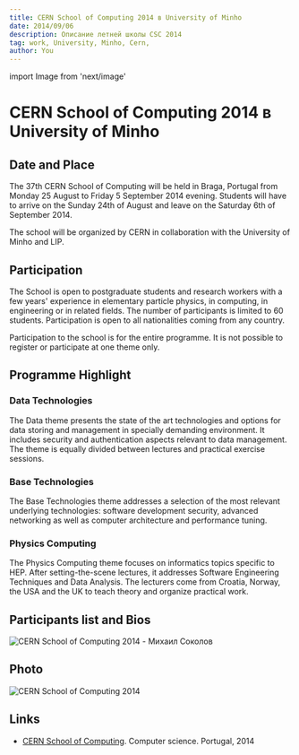 ```yaml
---
title: CERN School of Computing 2014 в University of Minho
date: 2014/09/06
description: Описание летней школы CSC 2014
tag: work, University, Minho, Cern,
author: You
---
```

import Image from 'next/image'


# CERN School of Computing 2014 в University of Minho

## Date and Place
The 37th CERN School of Computing will be held in Braga, Portugal from Monday 25 August to Friday 5 September 2014 evening. Students will have to arrive on the Sunday 24th of August and leave on the Saturday 6th of September 2014.

The school will be organized by CERN in collaboration with the University of Minho and LIP.

## Participation
The School is open to postgraduate students and research workers with a few years' experience in elementary particle physics, in computing, in engineering or in related fields. The number of participants is limited to 60 students. Participation is open to all nationalities coming from any country.

Participation to the school is for the entire programme. It is not possible to register or participate at one theme only.


## Programme Highlight
### Data Technologies
The Data theme presents the state of the art technologies and options for data storing and management in specially demanding environment. It includes security and authentication aspects relevant to data management. The theme is equally divided between lectures and practical exercise sessions.	

### Base Technologies
The Base Technologies theme addresses a selection of the most relevant underlying technologies: software development security, advanced networking as well as computer architecture and performance tuning.	

### Physics Computing
The Physics Computing theme focuses on informatics topics specific to HEP. After setting-the-scene lectures, it addresses Software Engineering Techniques and Data Analysis. The lecturers come from Croatia, Norway, the USA and the UK to teach theory and organize practical work. 


## Participants list and Bios
<Image
  src="/images/sokolov-michael-cern-2014.png"
  alt="CERN School of Computing 2014 - Михаил Соколов"
  width={1024}
  height={255}
  priority
  className="next-image"
/>

## Photo
<Image
  src="/images/photo_cern_csc_2014.jpg"
  alt="CERN School of Computing 2014"
  width={1280}
  height={685}
  priority
  className="next-image"
/>

## Links
 - [CERN School of Computing](https://indico.cern.ch/event/298406/). Computer science. Portugal, 2014



